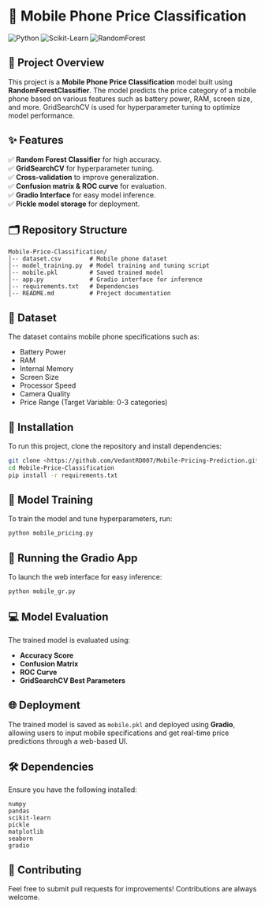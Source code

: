 # 📱 Mobile Phone Price Classification

![Python](https://img.shields.io/badge/Python-3.8%2B-blue)
![Scikit-Learn](https://img.shields.io/badge/Scikit--Learn-ML%20Library-orange)
![RandomForest](https://img.shields.io/badge/Random%20Forest-Classifier-green)

## 📌 Project Overview
This project is a **Mobile Phone Price Classification** model built using **RandomForestClassifier**. The model predicts the price category of a mobile phone based on various features such as battery power, RAM, screen size, and more. GridSearchCV is used for hyperparameter tuning to optimize model performance.

## ✨ Features
✅ **Random Forest Classifier** for high accuracy.  
✅ **GridSearchCV** for hyperparameter tuning.  
✅ **Cross-validation** to improve generalization.  
✅ **Confusion matrix & ROC curve** for evaluation.  
✅ **Gradio Interface** for easy model inference.  
✅ **Pickle model storage** for deployment.  

## 🗂 Repository Structure
```
Mobile-Price-Classification/
│-- dataset.csv        # Mobile phone dataset
│-- model_training.py  # Model training and tuning script
│-- mobile.pkl         # Saved trained model
│-- app.py             # Gradio interface for inference
│-- requirements.txt   # Dependencies
│-- README.md          # Project documentation

```

## 📝 Dataset
The dataset contains mobile phone specifications such as:
- Battery Power
- RAM
- Internal Memory
- Screen Size
- Processor Speed
- Camera Quality
- Price Range (Target Variable: 0-3 categories)

## 🔄 Installation
To run this project, clone the repository and install dependencies:
```sh
git clone <https://github.com/VedantRD007/Mobile-Pricing-Prediction.git>
cd Mobile-Price-Classification
pip install -r requirements.txt
```

## 💪 Model Training
To train the model and tune hyperparameters, run:
```sh
python mobile_pricing.py
```

## 🎨 Running the Gradio App
To launch the web interface for easy inference:
```sh
python mobile_gr.py
```

## 💻 Model Evaluation
The trained model is evaluated using:
- **Accuracy Score**
- **Confusion Matrix**
- **ROC Curve**
- **GridSearchCV Best Parameters**

## 🌐 Deployment
The trained model is saved as `mobile.pkl` and deployed using **Gradio**, allowing users to input mobile specifications and get real-time price predictions through a web-based UI.

## 🛠️ Dependencies
Ensure you have the following installed:
```
numpy
pandas
scikit-learn
pickle
matplotlib
seaborn
gradio
```


## 🤝 Contributing
Feel free to submit pull requests for improvements! Contributions are always welcome.
